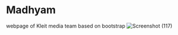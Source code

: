 # Madhyam
webpage of Kleit media team based on bootstrap 
![Screenshot (117)](https://github.com/pradeeptumbinavar/Madhyam/assets/96430165/8dd6be67-5182-45b0-93de-89151bf44bfa)
